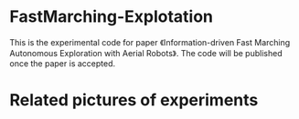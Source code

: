 # FastMarching-Explotation
This is the experimental code for paper 《Information-driven Fast Marching Autonomous Exploration with Aerial Robots》.
The code will be published once the paper is accepted.

# Related pictures of experiments

